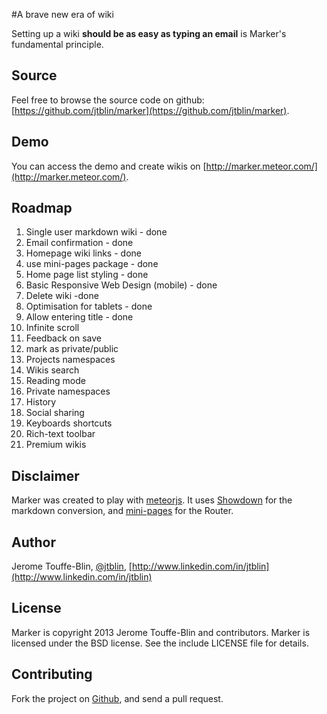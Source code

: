 #A brave new era of wiki

Setting up a wiki **should be as easy as typing an email** is Marker's fundamental principle. 

## Source

Feel free to browse the source code on github: [https://github.com/jtblin/marker](https://github.com/jtblin/marker).

## Demo

You can access the demo and create wikis on [http://marker.meteor.com/](http://marker.meteor.com/).

## Roadmap

1. Single user markdown wiki - done
2. Email confirmation - done
2. Homepage wiki links - done
3. use mini-pages package - done
3. Home page list styling - done
3. Basic Responsive Web Design (mobile) - done
3. Delete wiki -done 
3. Optimisation for tablets - done
3. Allow entering title - done
3. Infinite scroll
3. Feedback on save
3. mark as private/public
3. Projects namespaces
3. Wikis search
3. Reading mode
4. Private namespaces
4. History
5. Social sharing
6. Keyboards shortcuts
7. Rich-text toolbar
6. Premium wikis

## Disclaimer
Marker was created to play with [meteorjs](https://github.com/meteor/meteor). It uses [Showdown](https://github.com/coreyti/showdown) for the markdown conversion, and [mini-pages](https://github.com/cmather/meteor-mini-pages) for the Router.

## Author

Jerome Touffe-Blin, [@jtblin](https://twitter.com/jtblin), [http://www.linkedin.com/in/jtblin](http://www.linkedin.com/in/jtblin)

## License

Marker is copyright 2013 Jerome Touffe-Blin and contributors. Marker is licensed under the BSD license. See the include LICENSE file for details.

## Contributing

Fork the project on [Github](https://github.com/jtblin/marker.git), and send a pull request.
